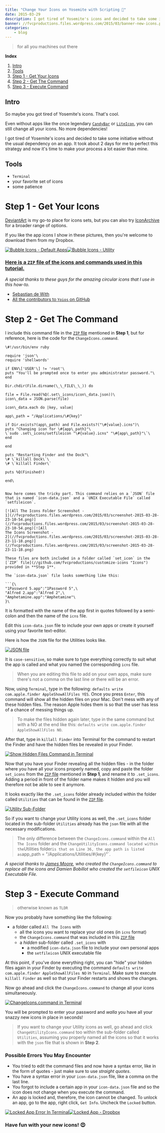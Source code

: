 ```yaml
---
title: "Change Your Icons on Yosemite with Scripting 🔧"
date: 2015-03-29
description: I got tired of Yosemite's icons and decided to take some initiative without the usual dependency on an app. It took about 2 days for me to perfect this strategy and now it's time to make your process a lot easier than mine.
banner: //fvcproductions.files.wordpress.com/2015/03/banner-new-icons.png?w=1024&h=435&crop=1
categories:
    - blog
---
```


> for all you machines out there

**Index**

1. [Intro](#section-intro)
2. [Tools](#section-tools)
3. [Step 1 - Get Your Icons](#section-step1)
4. [Step 2 - Get The Command](#section-step2)
5. [Step 3 - Execute Command](#section-step3)

## Intro

So maybe you got tired of Yosemite's icons. That's cool.

Even without apps like the once legendary [`CandyBar`](//www.panic.com/blog/candybar-mountain-lion-and-beyond/ "CandyBar") or [`LiteIcon`](//www.freemacsoft.net/liteicon/ "LiteIcon"), you can still change all your icons. No more dependencies!

I got tired of Yosemite's icons and decided to take some initiative without the usual dependency on an app. It took about 2 days for me to perfect this strategy and now it's time to make your process a lot easier than mine.

## Tools

* `Terminal`
* your favorite set of icons
* some patience

# Step 1 - Get Your Icons

[DeviantArt](//www.deviantart.com "DeviantArt") is my go-to place for icons sets, but you can also try [IconArchive](//www.iconarchive.com/ "IconArchive") for a broader range of options.

If you like the app icons I show in these pictures, then you're welcome to download them from my Dropbox.

[![Bubble Icons - Default
Apps](//fvcproductions.files.wordpress.com/2015/03/screenshot-2015-03-27-11-32-49.png)](//fvcproductions.files.wordpress.com/2015/03/screenshot-2015-03-27-11-32-49.png)[![Bubble
Icons -
Utility](//fvcproductions.files.wordpress.com/2015/03/screenshot-2015-03-27-11-47-53.png)](//fvcproductions.files.wordpress.com/2015/03/screenshot-2015-03-27-11-47-53.png)

### [Here is a `ZIP` file of the icons and commands used in this tutorial.](//github.com/fvcproductions/customize-icons "Icons")

_A special thanks to these guys for the amazing circular icons that I use in this how-to._

* [Sebastian de With](//dewith.com/ "deWith")
* [All the contributors to `Yoios` on GitHub](//github.com/mmarfil/yoios "Yoios")

# Step 2 - Get The Command

I include this command file in the [`ZIP` file](//github.com/fvcproductions/customize-icons "Icons") mentioned in **Step 1**, but for reference, here is the code for the `ChangeIcons.command`.

````
\#!/usr/bin/env ruby

require 'json'\
require 'shellwords'

if ENV\['USER'\] != 'root'\
puts "You'll be prompted once to enter you administrator password."\
end

Dir.chdir(File.dirname(\_\_FILE\_\_)) do

file = File.read(%Q(.set\_icons/icon\_data.json))\
icon\_data = JSON.parse(file)

icon\_data.each do |key, value|

app\_path = "/Applications/\#{key}"

if Dir.exists?(app\_path) and File.exists?("\#{value}.icns")\
puts "Changing icon for \#{app\_path}"\
\`sudo .set\_icons/setfileicon "\#{value}.icns" "\#{app\_path}"\`\
end

end

puts "Restarting Finder and the Dock"\
\# \`killall Dock\`\
\# \`killall Finder\`

puts %Q(Finished!)

end\


Now here comes the tricky part. This command relies on a `JSON` file
that is named `icon-data.json` and a `UNIX Executable File` called
`setfileicon`.

[![All The Icons Folder Screenshot -
1](//fvcproductions.files.wordpress.com/2015/03/screenshot-2015-03-28-23-10-54.png)](//fvcproductions.files.wordpress.com/2015/03/screenshot-2015-03-28-23-10-54.png)[![All
The Icons Screenshot -
2](//fvcproductions.files.wordpress.com/2015/03/screenshot-2015-03-28-23-11-18.png)](//fvcproductions.files.wordpress.com/2015/03/screenshot-2015-03-28-23-11-18.png)

These files are both included in a folder called `set_icon` in the
[`ZIP` file](//github.com/fvcproductions/customize-icons "Icons")
provided in **Step 1**.

The `icon-data.json` file looks something like this:

```{\
"1Password 5.app":"1Password 5",\
"Alfred 2.app":"Alfred 2",\
"Amphetamine.app":"Amphetamine"\
}\
````

It is formatted with the name of the app first in quotes followed by a semi-colon and then the name of the `icns` file.

Edit this `icon-data.json` file to include your own apps or create it yourself using your favorite text-editor.

Here is how the `JSON` file for the Utilities looks like.

[![JSON
file](//fvcproductions.files.wordpress.com/2015/03/screenshot-2015-03-28-23-49-06.png)](//fvcproductions.files.wordpress.com/2015/03/screenshot-2015-03-28-23-49-06.png)

It is `case-sensitive`, so make sure to type everything correctly to suit what the app is called and what you named the corresponding `icns` file.

> When you are editing this file to add on your own apps, make sure there's not a comma on the last line or there will be an error.

Now, using `Terminal`, type in the following: `defaults write com.apple.finder AppleShowAllFiles YES`. Once you press `Enter`, this command will show all the hidden files on your Mac. Don't mess with any of these hidden files. The reason Apple hides them is so that the user has less of a chance of messing things up.

> To make the files hidden again later, type in the same command but with a NO at the end like this: `defaults write com.apple.finder AppleShowAllFiles NO`.

After that, type in `killall Finder` into Terminal for the command to restart the Finder and have the hidden files be revealed in your Finder.

[![Show Hidden Files Command in
Terminal](//fvcproductions.files.wordpress.com/2015/03/screenshot-2015-03-29-00-21-37.png)](//fvcproductions.files.wordpress.com/2015/03/screenshot-2015-03-29-00-21-37.png)

Now that you have your Finder revealing all the hidden files - in the folder where you have all your icons properly named, copy and paste the folder `set_icons` from the [`ZIP` file](//github.com/fvcproductions/customize-icons "Icons") mentioned in **Step 1**, and rename it to `.set_icons`. Adding a period in front of the folder name makes it hidden and you will therefore not be able to see it anymore.

It looks exactly like the `.set_icons` folder already included within the folder called `Utilities` that can be found in the [`ZIP` file](//github.com/fvcproductions/customize-icons "Icons").

[![Utility
Sub-Folder](//fvcproductions.files.wordpress.com/2015/03/screenshot-2015-03-28-23-11-42.png)](//fvcproductions.files.wordpress.com/2015/03/screenshot-2015-03-28-23-11-42.png)

So if you want to change your Utility icons as well, the `.set_icons` folder located in the sub-folder `Utilities` already has the `json` file with all the necessary modifications.

> The only difference between the `ChangeIcons.command` within the `All The Icons` folder and the `ChangeUtilityIcons.command located within the`Utilities folder`is that on Line 36, the app path is listed as`app_path = "/Applications/Utilities/\#{key}"\`.

_A special thanks to [James Moore](//twitter.com/foozmeat "James Moore"), who created the `ChangeIcons.command` to replace all the icons and Damien Bobillot who created the `setfileicon` UNIX Executable File._

# Step 3 - Execute Command

> otherwise known as `TLDR`

Now you probably have something like the following:

* a folder called `All The Icons` with
  * all the icons you want to replace your old ones (in `icns` format)
  * the `ChangeIcons.command` that was included in this [`ZIP` file](//github.com/fvcproductions/customize-icons "Icons")
  * a _hidden_ sub-folder called `.set_icons` with
    * a modified `icon-data.json` file to include your own personal apps
    * the `setfileicon` UNIX executable file

At this point, if you've done everything right, you can "hide" your hidden files again in your Finder by executing the command `defaults write com.apple.finder AppleShowAllFiles NO` in `Terminal`. Make sure to execute `killall Finder` as well so that your Finder restarts and shows the changes.

Now go ahead and click the `ChangeIcons.command` to change all your icons simultaneously.

[![ChangeIcons.command in
Terminal](//fvcproductions.files.wordpress.com/2015/03/screenshot-2015-03-29-00-01-44.png)](//fvcproductions.files.wordpress.com/2015/03/screenshot-2015-03-29-00-01-44.png)

You will be prompted to enter your password and _walla_ you have all your snazzy new icons in place in seconds!

> If you want to change your Utility icons as well, go ahead and click `ChangeUtilityIcons.command` too within the sub-folder called `Utilities`, assuming you properly named all the icons so that it works with the `json` file that is shown in **Step 2**.

### **Possible Errors You May Encounter**

* You tried to edit the command files and now have a syntax error, like in the form of quotes - just make sure to use _straight quotes_.
* You have a syntax error in your `icon-data.json` file, like a comma on the last line.
* You forgot to include a certain app in your `icon-data.json` file and so the icon does not change when you execute the command.
* An app is locked and, therefore, the icon cannot be changed. To unlock an app, go to the app, right click, `Get Info`. Uncheck the `Locked` button.

[![Locked App Error In
Terminal](//fvcproductions.files.wordpress.com/2015/03/screenshot-2015-03-29-00-01-54.png)](//fvcproductions.files.wordpress.com/2015/03/screenshot-2015-03-29-00-01-54.png)[![Locked
App -
Dropbox](//fvcproductions.files.wordpress.com/2015/03/screenshot-2015-03-29-00-09-37.png)](//fvcproductions.files.wordpress.com/2015/03/screenshot-2015-03-29-00-09-37.png)

### Have fun with your new icons! 😍
